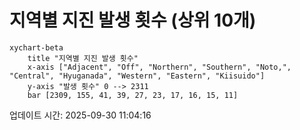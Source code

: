 # 지역별 지진 발생 횟수 (상위 10개)

```mermaid
xychart-beta
    title "지역별 지진 발생 횟수"
    x-axis ["Adjacent", "Off", "Northern", "Southern", "Noto,", "Central", "Hyuganada", "Western", "Eastern", "Kiisuido"]
    y-axis "발생 횟수" 0 --> 2311
    bar [2309, 155, 41, 39, 27, 23, 17, 16, 15, 11]
```

업데이트 시간: 2025-09-30 11:04:16
